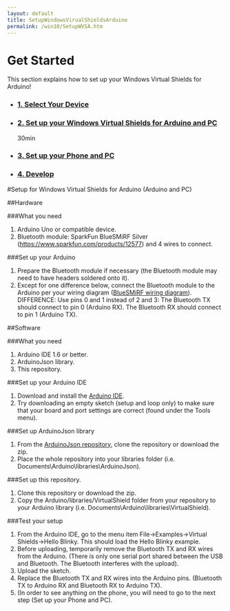 ```yaml
---
layout: default
title: SetupWindowsVirualShieldsArduino
permalink: /win10/SetupWVSA.htm
---
```


<!-- Main jumbotron for a primary marketing message or call to action -->
<div class="row">
    <h1>Get Started</h1>
    <div class="col-md-8">
        <p>This section explains how to set up your Windows Virtual Shields for Arduino!</p>
    </div>
    <ul class="nav nav-justified get-started-steps text-center">
        <li>
          <a href="{{site.baseurl}}/GetStarted.htm"><h3 class="inactive">1. Select Your Device</h3></a>
        </li>
        <li>
          <a href="{{site.baseurl}}/win10/SetupWVSA.htm"><h3 class="active">2. Set up your Windows Virtual Shields for Arduino and PC</h3></a>
          <span class="glyphicon glyphicon-time"></span> 30min
        </li>
        <li>
          <a href="{{site.baseurl}}/win10/SetupPCWVSA.htm"><h3 class="inactive">3. Set up your Phone and PC</h3></a>
        </li>
        <li>
          <a href="{{site.baseurl}}/win10/samples/BlinkyWVSA.htm"><h3 class="inactive">4. Develop</h3></a>
        </li>
    </ul>
</div>

<div class="col-md-12" markdown="1">

#Setup for Windows Virtual Shields for Arduino (Arduino and PC)

##Hardware

###What you need
 1. Arduino Uno or compatible device.
 2. Bluetooth module: SparkFun BlueSMiRF Silver (https://www.sparkfun.com/products/12577) and 4 wires to connect.

###Set up your Arduino
 1. Prepare the Bluetooth module if necessary (the Bluetooth module may need to have headers soldered onto it).
 2. Except for one difference below, connect the Bluetooth module to the Arduino per your wiring diagram ([BlueSMiRF wiring diagram](https://learn.sparkfun.com/tutorials/using-the-bluesmirf/hardware-hookup)).
    DIFFERENCE: Use pins 0 and 1 instead of 2 and 3:
    The Bluetooth TX should connect to pin 0 (Arduino RX).
    The Bluetooth RX should connect to pin 1 (Arduino TX).

##Software

###What you need
 1. Arduino IDE 1.6 or better.
 2. ArduinoJson library.
 3. This repository.

###Set up your Arduino IDE
 1. Download and install the [Arduino IDE](http://www.arduino.cc/en/Main/Software).
 2. Try downloading an empty sketch (setup and loop only) to make sure that your board and port settings are correct (found under the Tools menu).

###Set up ArduinoJson library
 1. From the [ArduinoJson repository](https://github.com/bblanchon/ArduinoJson), clone the repository or download the zip.
 2. Place the whole repository into your libraries folder (i.e. Documents\Arduino\libraries\ArduinoJson\).

###Set up this repository.
 1. Clone this repository or download the zip.
 2.	Copy the Arduino/libraries/VirtualShield folder from your repository to your Arduino library (i.e. Documents\Arduino\libraries\VirtualShield\).

###Test your setup
 1. From the Arduino IDE, go to the menu item File->Examples->Virtual Shields->Hello Blinky. This should load the Hello Blinky example.
 2. Before uploading, temporarily remove the Bluetooth TX and RX wires from the Arduino. (There is only one serial port shared between the USB and Bluetooth. The Bluetooth interferes with the upload).
 3. Upload the sketch.
 4. Replace the Bluetooth TX and RX wires into the Arduino pins. (Bluetooth TX to Arduino RX and Bluetooth RX to Arduino TX).
 5. (In order to see anything on the phone, you will need to go to the next step (Set up your Phone and PC).

</div>
